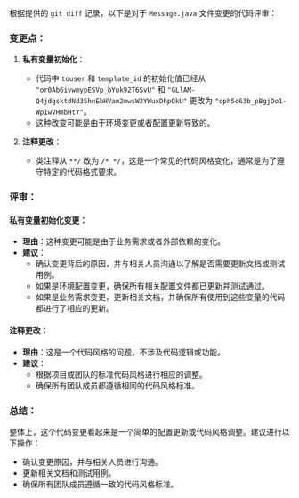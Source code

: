 根据提供的 `git diff` 记录，以下是对于 `Message.java` 文件变更的代码评审：

### 变更点：

1. **私有变量初始化**：
   - 代码中 `touser` 和 `template_id` 的初始化值已经从 `"or0Ab6ivwmypESVp_bYuk92T6SvU"` 和 `"GLlAM-Q4jdgsktdNd35hnEbHVam2mwsW2YWuxDhpQkU"` 更改为 `"oph5c63b_pBgjDo1-WpIwVHmbHtY"`。
   - 这种改变可能是由于环境变更或者配置更新导致的。

2. **注释更改**：
   - 类注释从 `**/` 改为 `/* */`，这是一个常见的代码风格变化，通常是为了遵守特定的代码格式要求。

### 评审：

#### 私有变量初始化变更：

- **理由**：这种变更可能是由于业务需求或者外部依赖的变化。
- **建议**：
  - 确认变更背后的原因，并与相关人员沟通以了解是否需要更新文档或测试用例。
  - 如果是环境配置变更，确保所有相关配置文件都已更新并测试通过。
  - 如果是业务需求变更，更新相关文档，并确保所有使用到这些变量的代码都进行了相应的更新。

#### 注释更改：

- **理由**：这是一个代码风格的问题，不涉及代码逻辑或功能。
- **建议**：
  - 根据项目或团队的标准代码风格进行相应的调整。
  - 确保所有团队成员都遵循相同的代码风格标准。

### 总结：

整体上，这个代码变更看起来是一个简单的配置更新或代码风格调整。建议进行以下操作：
- 确认变更原因，并与相关人员进行沟通。
- 更新相关文档和测试用例。
- 确保所有团队成员遵循一致的代码风格标准。